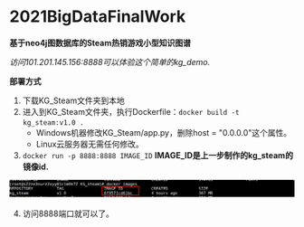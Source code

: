 # 2021BigDataFinalWork

**基于neo4j图数据库的Steam热销游戏小型知识图谱**

*访问101.201.145.156:8888可以体验这个简单的kg_demo.*

**部署方式**

1. 下载KG_Steam文件夹到本地
2. 进入到KG_Steam文件夹，执行Dockerfile：`docker build -t kg_steam:v1.0 .`
	* Windows机器修改KG_Steam/app.py，删除host = "0.0.0.0"这个属性。
	* Linux云服务器无需任何修改。
3. `docker run -p 8888:8888 IMAGE_ID` **IMAGE_ID是上一步制作的kg_steam的镜像id.**

![](./1.png)

4. 访问8888端口就可以了。
